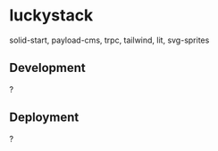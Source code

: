 # luckystack

solid-start, payload-cms, trpc, tailwind, lit, svg-sprites

## Development

?

## Deployment

?
